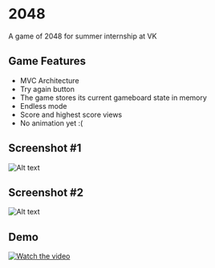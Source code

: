 # 2048
A game of 2048 for summer internship at VK

## Game Features
- MVC Architecture 
- Try again button
- The game stores its current gameboard state in memory
- Endless mode
- Score and highest score views
- No animation yet :(

## Screenshot #1
![Alt text](https://pp.userapi.com/c855420/v855420916/5124a/028_ev54Xic.jpg)

## Screenshot #2
![Alt text](https://pp.userapi.com/c850324/v850324609/15bb69/KESpnUJU5LI.jpg)

## Demo
[![Watch the video](https://img.youtube.com/vi/oLvxD3FqxUE/hqdefault.jpg)](https://youtu.be/oLvxD3FqxUE)
